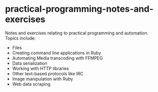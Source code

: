 # practical-programming-notes-and-exercises

Notes and exercises relating to practical programming and automation. Topics include:

- Files
- Creating command line applications in Ruby
- Automating Media transcoding with FFMPEG
- Data serialization
- Working with HTTP libraries
- Other text-based protocols like IRC
- Image manipulation with Ruby
- Web data scraping
